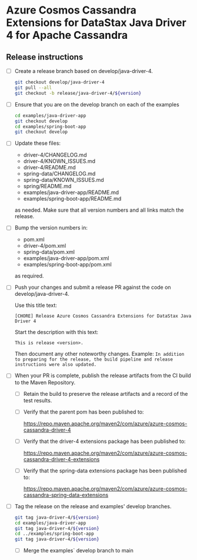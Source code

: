 # Azure Cosmos Cassandra Extensions for DataStax Java Driver 4 for Apache Cassandra
## Release instructions

- [ ] Create a release branch based on develop/java-driver-4.
  
  ```bash
  git checkout develop/java-driver-4
  git pull --all
  git checkout -b release/java-driver-4/${version}
  ```

- [ ] Ensure that you are on the develop branch on each of the examples
 
  ```bash
  cd examples/java-driver-app
  git checkout develop
  cd examples/spring-boot-app
  git checkout develop
  ```

- [ ] Update these files:

  * driver-4/CHANGELOG.md
  * driver-4/KNOWN_ISSUES.md
  * driver-4/README.md
  * spring-data/CHANGELOG.md
  * spring-data/KNOWN_ISSUES.md
  * spring/README.md
  * examples/java-driver-app/README.md
  * examples/spring-boot-app/README.md

  as needed. Make sure that all version numbers and all links match the release.

- [ ] Bump the version numbers in:

  * pom.xml
  * driver-4/pom.xml
  * spring-data/pom.xml
  * examples/java-driver-app/pom.xml
  * examples/spring-boot-app/pom.xml

  as required.
      
- [ ] Push your changes and submit a release PR against the code on develop/java-driver-4.

  Use this title text:
  
  ```text
  [CHORE] Release Azure Cosmos Cassandra Extensions for DataStax Java Driver 4
  ```
  
  Start the description with this text:

  ```text
  This is release <version>.
  ```
  
  Then document any other noteworthy changes. Example: `In addition to preparing for the release, the build pipeline and
  release instructions were also updated.`
  
- [ ] When your PR is complete, publish the release artifacts from the CI build to the Maven Repository.

  - [ ] Retain the build to preserve the release artifacts and a record of the test results.
  
  - [ ] Verify that the parent pom has been published to:

    https://repo.maven.apache.org/maven2/com/azure/azure-cosmos-cassandra-driver-4

  - [ ] Verify that the driver-4 extensions package has been published to:

    https://repo.maven.apache.org/maven2/com/azure/azure-cosmos-cassandra-driver-4-extensions

  - [ ] Verify that the spring-data extensions package has been published to:

    https://repo.maven.apache.org/maven2/com/azure/azure-cosmos-cassandra-spring-data-extensions

- [ ] Tag the release on the release and examples' develop branches.

  ```bash
  git tag java-driver-4/${version}
  cd examples/java-driver-app
  git tag java-driver-4/${version}
  cd ../examples/spring-boot-app
  git tag java-driver-4/${version}
  ```
  
  - [ ] Merge the examples` develop branch to main
